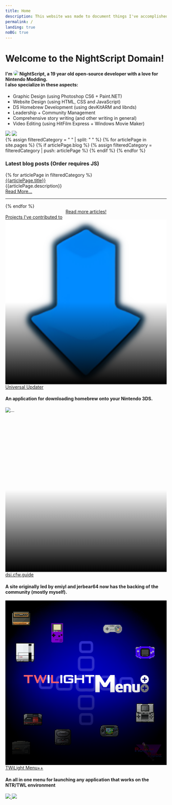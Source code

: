 ```yaml
---
title: Home
description: This website was made to document things I've accomplished over the years. Maybe you'll find something interesting here?
permalink: /
landing: true
noBG: true
---
```


<div class="landing-style pb-5">
	<div class="bgAvatar"></div>
	<div class="landingText container">
		<h1 noAnchor class="text-center page-padding-top">Welcome to the NightScript Domain!</h1>
		<h4 noAnchor class="text-center" id="characterDescription">
			I'm <img src="/assets/images/avatar.png" style="width: 1em; border-radius: 50%;"> NightScript, a <noscript id="age">19</noscript> year old open-source developer with a love for Nintendo Modding.<br>
			I also specialize in these aspects:
		</h4>
		<ul>
			<li>Graphic Design (using Photoshop CS6 + Paint.NET)</li>
			<li>Website Design (using HTML, CSS and JavaScript)</li>
			<li>DS Homebrew Development (using devKitARM and libnds)</li>
			<li>Leadership + Community Management</li>
			<li>Comprehensive story writing (and other writing in general)</li>
			<li>Video Editing (using HitFilm Express + Windows Movie Maker)</li>
		</ul>
		<div class="text-center mt-3" id="contactMeButtons">
			<a class="nstooltip" data-tooltip="Check out my FOSS portfolio" href="/social/github"><img src="/assets/images/icons/github.svg"></a>
			<a class="nstooltip" data-tooltip="Join my Discord Server" href="/social/discord"><img src="/assets/images/icons/discord.svg"></a>
		</div>
	</div>
</div>
<div class="noAnchorsPadding" style="background-color: var(--background-filter);">
	<div class="row">
		<div class="col-md-525 col-lg-525 col-xl-4 mb-3">
			<!-- <div class="card mb-3">
				<div class="card-body">
					<a class="h5 card-title card-header-icon" href="https://github.com/NightYoshi370" style="text-decoration: none;"><img src="/assets/images/icons/github.svg" style="height: 1.5em;"> <u>Github Profile stats</u></a>
					<noscript class="gitStats">
						<iframe src="https://gist.github.com/NightYoshi370/9430c9b83c3b5482295115982c843520.pibb" style="width: 100%; height: 100%;"></iframe>
						<img src="https://github-readme-stats.nightyoshi370.vercel.app/api?username=NightYoshi370&hide_title=true&hide_border=true&theme=algolia&show_icons=true&bg_color=00000000" style="width: 100%; filter: drop-shadow(0px 2.5px 1px var(--shadow-color))">
						<img src="https://github-readme-stats.nightyoshi370.vercel.app/api/top-langs?username=NightYoshi370&hide_border=true&theme=algolia&layout=compact&bg_color=00000000" style="width: 100%; filter: drop-shadow(0px 2.5px 1px var(--shadow-color))">
					</noscript>
				</div>
				<div class="card-footer"><small class="text-muted">Stats made using <a href="https://github.com/anuraghazra/github-readme-stats">Github Readme Stats</a> & <a href="https://github.com/Bloggify/github-calendar">Github Calendar</a></small></div>
			</div> -->
			{% assign filteredCategory = " " | split: " " %}
			{% for articlePage in site.pages %}
				{% if articlePage.blog %}
					{% assign filteredCategory = filteredCategory | push: articlePage %}
				{% endif %}
			{% endfor %}
			<div class="card mb-2">
				<div class="card-body">
					<h3 noAnchor class="card-title">Latest blog posts <noscript>(Order requires JS)</noscript></h3>
					<div class="card-text">
						<div id="blogList">
							{% for articlePage in filteredCategory %}
								<div articleDate="{{ articlePage.initialPublishDate }}">
									<a class="h5" href="{{articlePage.permalink}}">{{articlePage.title}}</a>
									<div class="mb-0">{{articlePage.description}}</div>
									<a href="{{articlePage.permalink}}" style="text-align: right;">Read More...</a>
									<hr>
								</div>
							{% endfor %}
						</div>
						<div style="text-align: center;">
							<a href="/blog" type="button" class="btn btn-primary">Read more articles!</a>
						</div>
					</div>
					<script>
						let blogList = [...document.getElementById("blogList").children]
							.sort((x, y) => new Date(y.getAttribute("articledate")) - new Date(x.getAttribute("articledate")))
							.slice(0, 3);
						Array.from(document.getElementById("blogList").children).forEach(e=>e.remove());
						blogList.forEach(article => document.getElementById("blogList").appendChild(article));
					</script>
				</div>
			</div>
		</div>
		<div class="col-md-675 col-lg-675 col-xl-8">
			<a class="h3" href="/projects">Projects I've contributed to</a>
			<style>
				.carousel-item img {
					height: 512px;
					width: 512px;
					display: block;
					margin-left: auto;
					margin-right: auto;
				}
				.carousel-item a.h1 {
					color: var(--text-color);
				}
				.imageFadeGradient::after {
					display: block;
					position: relative;
					background-image: linear-gradient(to bottom, rgba(255, 255, 255, 0) 0, rgba(0,0,0,1) 100%);
					margin-top: -256px;
					height: 256px;
					width: 100%;
					content: '';
				}
				.carousel-caption {
					right: 0;
					text-align: left;
					color: var(--text-color);
				}
			</style>
			<div id="blogCarousel" class="carousel slide mb-3 mt-3" data-bs-ride="carousel">
				<div class="carousel-inner">
					<div class="carousel-item active">
						<div class="imageFadeGradient"><img src="/assets/images/projects/universal-updater.png" alt="..."></div>
						<div class="carousel-caption">
							<a href="https://universal-team.net/projects/universal-updater.html" class="h1">Universal Updater</a>
							<h4 noAnchor>An application for downloading homebrew onto your Nintendo 3DS.</h4>
						</div>
					</div>
					<div class="carousel-item">
						<div class="imageFadeGradient"><img src="/assets/images/projects/dsi-guide-icon.png" alt="..."></div>
						<div class="carousel-caption">
							<a href="/projects/dsi-guide" class="h1">dsi.cfw.guide</a>
							<h4 noAnchor>A site originally led by emiyl and jerbear64 now has the backing of the community (mostly myself).</h4>
						</div>
					</div>
					<div class="carousel-item">
						<div class="imageFadeGradient"><img src="/assets/images/projects/twilight.png" alt="..."></div>
						<div class="carousel-caption">
							<a href="https://github.com/DS-Homebrew/TWiLightMenu" class="h1">TWiLight Menu++</a>
							<h4 noAnchor>An all in one menu for launching any application that works on the NTR/TWL environment</h4>
						</div>
					</div>
				</div>
				<a class="carousel-control-prev" href="#blogCarousel" role="button" data-bs-slide="prev">
					<picture style="width: 4em;">
						<source srcset="/assets/images/icons/icons8-back-48.png" type="image/avif">
						<img src="/assets/images/icons/icons8-back-48.png">
					</picture>
				</a>
				<a class="carousel-control-next" href="#blogCarousel" role="button" data-bs-slide="next">
					<picture style="width: 4em;">
						<source srcset="/assets/images/icons/icons8-forward-48.png" type="image/avif">
						<img src="/assets/images/icons/icons8-forward-48.png">
					</picture>
				</a>
			</div>
		</div>
	</div>
</div>

<script>
	const dob = new Date("10/22/2003");
	const month_diff = Date.now() - dob.getTime();  
	const age_dt = new Date(month_diff);
	const year = age_dt.getUTCFullYear();  
	const age = Math.abs(year - 1970);
	
	const hardcodeAgeElement = document.getElementById("age");
	const dynamicAgeElement = document.createElement("span");
	dynamicAgeElement.appendChild(document.createTextNode("0"))
	hardcodeAgeElement.insertAdjacentElement("afterend", dynamicAgeElement);

	while (dynamicAgeElement.innerText !== age.toString()) {
		delay(250).then(() => { dynamicAgeElement.innerText = (parseInt(dynamicAgeElement.innerText) + 1).toString() });
	}

	function delay(time) {
		return new Promise(resolve => setTimeout(resolve, time));
	}
</script>
